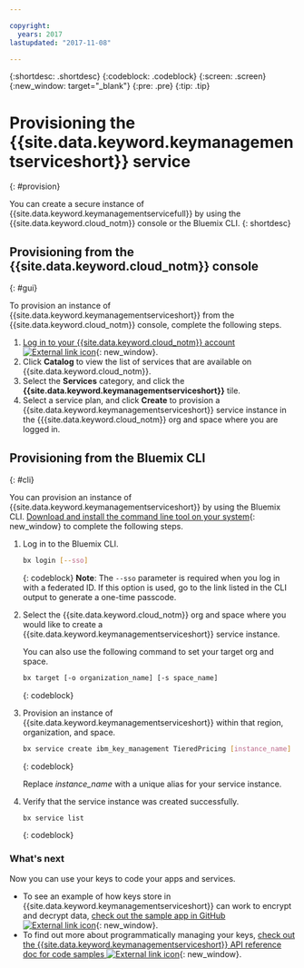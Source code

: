 ```yaml
---

copyright:
  years: 2017
lastupdated: "2017-11-08"

---
```


{:shortdesc: .shortdesc}
{:codeblock: .codeblock}
{:screen: .screen}
{:new_window: target="_blank"}
{:pre: .pre}
{:tip: .tip}

# Provisioning the {{site.data.keyword.keymanagementserviceshort}} service
{: #provision}

You can create a secure instance of {{site.data.keyword.keymanagementservicefull}} by using the {{site.data.keyword.cloud_notm}} console or the Bluemix CLI.
{: shortdesc}

## Provisioning from the {{site.data.keyword.cloud_notm}} console
{: #gui}

To provision an instance of {{site.data.keyword.keymanagementserviceshort}} from the {{site.data.keyword.cloud_notm}} console, complete the following steps.

1. [Log in to your {{site.data.keyword.cloud_notm}} account ![External link icon](../../icons/launch-glyph.svg "External link icon")](https://console.bluemix.net/){: new_window}.
2. Click **Catalog** to view the list of services that are available on {{site.data.keyword.cloud_notm}}.
3. Select the **Services** category, and click the **{{site.data.keyword.keymanagementserviceshort}}** tile.
5. Select a service plan, and click **Create** to provision a {{site.data.keyword.keymanagementserviceshort}} service instance in the {{{site.data.keyword.cloud_notm}} org and space where you are logged in.

## Provisioning from the Bluemix CLI
{: #cli}

You can provision an instance of {{site.data.keyword.keymanagementserviceshort}} by using the Bluemix CLI. [Download and install the command line tool on your system](https://clis.ng.bluemix.net/ui/home.html){: new_window} to complete the following steps.

1. Log in to the Bluemix CLI.

    ```sh
    bx login [--sso]
    ```
    {: codeblock}
    **Note**: The `--sso` parameter is required when you log in with a federated ID. If this option is used, go to the link listed in the CLI output to generate a one-time passcode.

2. Select the {{site.data.keyword.cloud_notm}} org and space where you would like to create a {{site.data.keyword.keymanagementserviceshort}} service instance.

    You can also use the following command to set your target org and space.

    ```sh
    bx target [-o organization_name] [-s space_name]
    ```
    {: codeblock}

3. Provision an instance of {{site.data.keyword.keymanagementserviceshort}} within that region, organization, and space.

    ```sh
    bx service create ibm_key_management TieredPricing [instance_name]
    ```
    {: codeblock}

    Replace _instance_name_ with a unique alias for your service instance.

4. Verify that the service instance was created successfully.

    ```sh
    bx service list
    ```
    {: codeblock}


### What's next

Now you can use your keys to code your apps and services.

- To see an example of how keys store in {{site.data.keyword.keymanagementserviceshort}} can work to encrypt and decrypt data, [check out the sample app in GitHub ![External link icon](../../icons/launch-glyph.svg "External link icon")](https://github.com/IBM-Bluemix/key-protect-helloworld-python){: new_window}.
- To find out more about programmatically managing your keys, [check out the {{site.data.keyword.keymanagementserviceshort}} API reference doc for code samples ![External link icon](../../icons/launch-glyph.svg "External link icon")](https://console.ng.bluemix.net/apidocs/639){: new_window}.
